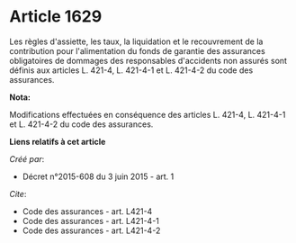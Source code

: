 # Article 1629

Les règles d'assiette, les taux, la liquidation et le recouvrement de la contribution pour l'alimentation du fonds de
garantie des assurances obligatoires de dommages des responsables d'accidents non assurés sont définis aux articles L. 421-4,
L. 421-4-1 et L. 421-4-2 du code des assurances.

**Nota:**

Modifications effectuées en conséquence des articles L. 421-4, L. 421-4-1 et L. 421-4-2 du code des assurances.

**Liens relatifs à cet article**

_Créé par_:

  - Décret n°2015-608 du 3 juin 2015 - art. 1

_Cite_:

  - Code des assurances - art. L421-4
  - Code des assurances - art. L421-4-1
  - Code des assurances - art. L421-4-2
